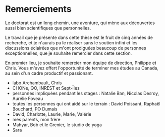 <!--
---
title: "Évaluation locale des activités anthropiques sur les écosystèmes benthiques côtiers : caractérisation des liens entre communautés et exposition aux activités et évaluation d'indicateurs de santé environnementale"
subtitle: "Local evaluation of anthopogenic activities on benthic coastal ecosystems: caracterization of the relationships between communities and exposition to activities and evaluation of environmental status indicators"
bibliography: references.bib
cls: citations.cls
link-citations: false
output:
  word_document:
    toc: false
    reference_docx: "styles.docx"
    pandoc_args: "--lua-filter=pagebreak.lua"
---
-->

# Remerciements

Le doctorat est un long chemin, une aventure, qui mène aux découvertes aussi bien scientifiques que personnelles. 

Le travail que je présente dans cette thèse est le fruit de cinq années de recherche, et je n'aurais pu le réaliser sans le soutien infini et les discussions éclairées que m'ont prodiguées beaucoup de personnes exceptionnelles, que je souhaite remercier dans cette section.

En premier lieu, je souhaite remercier mon équipe de direction, Philippe et Chris. Vous m'avez offert l'opportunité de terminer mes études au Canada, au sein d'un cadre productif et passionant.



- labo Archambault, Chris
- CHONe, QO, INREST et Sept-Îles
- personnes impliquées pendant les stages : Natalie Ban, Nicolas Desroy, Aurélie Foveau
- toutes les personnes qui ont aidé sur le terrain : David Poissant, Raphaël Bouchard, PO Dumais
- David, Charlotte, Laurie, Marie, Valérie
- mes parents, mon frère
- Mahyar, Bob et le Grenier, le studio de yoga
- Sara



<!--
setwd("/Users/eldre/Library/Mobile Documents/com~apple~CloudDocs/Rédaction/Thesis PhD/Versions/1.0")
rmarkdown::render("1_remerciements.md", "word_document")
-->
